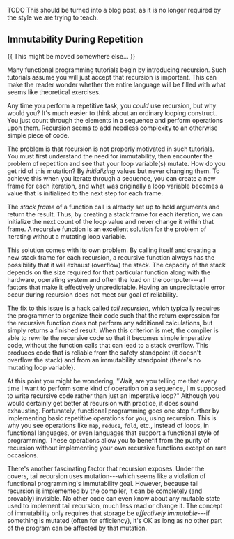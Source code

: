 TODO This should be turned into a blog post, as it is no longer required by the style we are trying to teach.
## Immutability During Repetition

{{ This might be moved somewhere else... }}

Many functional programming tutorials begin by introducing recursion.
Such tutorials assume you will just accept that recursion is important.
This can make the reader wonder whether the entire language will be filled with what seems like theoretical exercises.

Any time you perform a repetitive task, you *could* use recursion, but why would you?
It's much easier to think about an ordinary looping construct.
You just count through the elements in a sequence and perform operations upon them.
Recursion seems to add needless complexity to an otherwise simple piece of code.

The problem is that recursion is not properly motivated in such tutorials.
You must first understand the need for immutability, then encounter the problem of repetition and see that your loop variable(s) mutate.
How do you get rid of this mutation?
By *initializing* values but never changing them.
To achieve this when you iterate through a sequence, you can create a new frame for each iteration, and what was originally a loop variable becomes a value that is initialized to the next step for each frame.

The *stack frame* of a function call is already set up to hold arguments and return the result.
Thus, by creating a stack frame for each iteration, we can initialize the next count of the loop value and never change it within that frame.
A recursive function is an excellent solution for the problem of iterating without a mutating loop variable.

This solution comes with its own problem.
By calling itself and creating a new stack frame for each recursion, a recursive function always has the possibility that it will exhaust (overflow) the stack.
The capacity of the stack depends on the size required for that particular function along with the hardware, operating system and often the load on the computer---all factors that make it effectively unpredictable.
Having an unpredictable error occur during recursion does not meet our goal of reliability.

The fix to this issue is a hack called *tail recursion*, which typically requires the programmer to organize their code such that the return expression for the recursive function does not perform any additional calculations, but simply returns a finished result.
When this criterion is met, the compiler is able to rewrite the recursive code so that it becomes simple imperative code, without the function calls that can lead to a stack overflow.
This produces code that is reliable from the safety standpoint (it doesn't overflow the stack) and from an immutability standpoint (there's no mutating loop variable).

At this point you might be wondering, "Wait, are you telling me that every time I want to perform some kind of operation on a sequence, I'm supposed to write recursive code rather than just an imperative loop?"
Although you would certainly get better at recursion with practice, it does sound exhausting.
Fortunately, functional programming goes one step further by implementing basic repetitive operations for you, using recursion.
This is why you see operations like `map`, `reduce`, `fold`, etc., instead of loops, in functional languages, or even languages that support a functional style of programming.
These operations allow you to benefit from the purity of recursion without implementing your own recursive functions except on rare occasions.

There's another fascinating factor that recursion exposes.
Under the covers, tail recursion uses mutation---which seems like a violation of functional programming's immutability goal.
However, because tail recursion is implemented by the compiler, it can be completely (and provably) invisible.
No other code can even know about any mutable state used to implement tail recursion, much less read or change it.
The concept of immutability only requires that storage be *effectively immutable*---if something is mutated (often for efficiency), it's OK as long as no other part of the program can be affected by that mutation.

